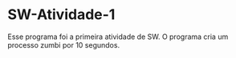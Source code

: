 # SW-Atividade-1
Esse programa foi a primeira atividade de SW.
O programa cria um processo zumbi por 10 segundos.
